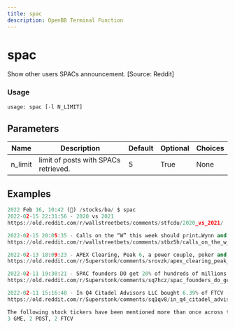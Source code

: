 ```yaml
---
title: spac
description: OpenBB Terminal Function
---
```


# spac

Show other users SPACs announcement. [Source: Reddit]

### Usage 
```python
usage: spac [-l N_LIMIT]
```

## Parameters

| Name | Description | Default | Optional | Choices |
| ---- | ----------- | ------- | -------- | ------- |
| n_limit | limit of posts with SPACs retrieved. | 5 | True | None |


## Examples

```python
2022 Feb 16, 10:42 (🦋) /stocks/ba/ $ spac
2022-02-15 22:31:56 - 2020 vs 2021
https://old.reddit.com/r/wallstreetbets/comments/stfcdu/2020_vs_2021/

2022-02-15 20:05:35 - Calls on the “W” this week should print…Wynn and Walmart calls baby..
https://old.reddit.com/r/wallstreetbets/comments/stbz5h/calls_on_the_w_this_week_should_printwynn_and/

2022-02-13 18:09:23 - APEX Clearing, Peak 6, a power couple, poker and a failed SPAC.
https://old.reddit.com/r/Superstonk/comments/srovzk/apex_clearing_peak_6_a_power_couple_poker_and_a/

2022-02-11 19:30:21 - SPAC founders DO get 20% of hundreds of millions in stock for their 25k investment. And the par value for shares is so low, some fuckery can be done!
https://old.reddit.com/r/Superstonk/comments/sq7hcz/spac_founders_do_get_20_of_hundreds_of_millions/

2022-02-11 15:16:40 - In Q4 Citadel Advisors LLC bought 6.39% of FTCV - the SPAC that eToro will merge with in order to go public.
https://old.reddit.com/r/Superstonk/comments/sq1qv8/in_q4_citadel_advisors_llc_bought_639_of_ftcv_the/

The following stock tickers have been mentioned more than once across the previous SPACs:
3 GME, 2 POST, 2 FTCV
```

